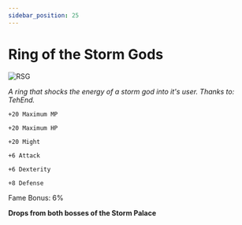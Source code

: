 ```yaml
---
sidebar_position: 25
---
```


# Ring of the Storm Gods

![RSG](https://vwiki.valorserver.com/api/item/picture/ring%20of%20the%20storm%20gods)

<i>A ring that shocks the energy of a storm god into it's user. Thanks to: TehEnd.</i>

    +20 Maximum MP
    
    +20 Maximum HP
    
    +20 Might
    
    +6 Attack
    
    +6 Dexterity
    
    +8 Defense
    
Fame Bonus: 6%

**Drops from both bosses of the Storm Palace**

